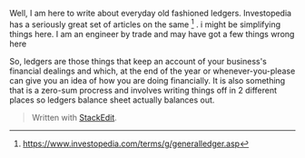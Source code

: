 Well, I am here to write about everyday old fashioned ledgers. Investopedia has a seriously great set of articles on the same [^investopedia] . i might be simplifying things here. I am an engineer by trade and may have got a few things wrong here

So, ledgers are those things that keep an account of your business's financial dealings and which, at the end of the year or whenever-you-please can give you an idea of how you are doing financially. It is also something that is a zero-sum procress and involves writing things off in 2 different places so ledgers balance sheet actually balances out.
 
[^investopedia]: <https://www.investopedia.com/terms/g/generalledger.asp>

> Written with [StackEdit](https://stackedit.io/).
<!--stackedit_data:
eyJoaXN0b3J5IjpbLTIxMzk5Mzc4ODUsNjQ4ODU1MTAxLDE4Mj
M4NzA3ODldfQ==
-->